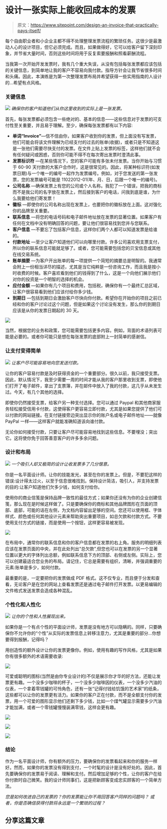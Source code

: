 # 设计一张实际上能收回成本的发票

> 原文：<https://www.sitepoint.com/design-an-invoice-that-practically-pays-itself/>

每个自由职业者和小企业主都不得不处理整理发票流程的繁琐任务。这很少是最激动人心的设计项目，但它必须完成。而且，如果做得好，它可以给客户留下深刻印象，并节省大量时间，否则这些时间将用于反复索要报酬和照看薪酬流程。

当我第一次开始开发发票时，我有几个重大失误，从没有包括每张发票都应该包括的关键信息，到简单地让我的客户不容易向我付款。指导方针会让我节省很多时间和头痛。因此，本演练是为第一次整理发票布局并希望获得一些实用指南的人设计的…希望有点风格。

### 关键信息

[![](img/bdd62b6b01c41fd8096cdcfb2621a114.png)](http://www.behance.net/gallery/Invoice-Quote-Design/342361) 
*确保你的客户知道他们从你这里收到的实际上是一张发票。*

首先，每张发票都必须包含一些绝对的、基本的信息——这些信息对于发票的可支付性至关重要，并且易于理解。至少，确保每张发票都有以下内容:

*   **单词“Invoice”**—信不信由你，如果客户收到你的发票，但上面没有写发票，他们可能会将该文件理解为已经支付的过去的账单(收据)，或者只是不知道这是一张他们需要尽快支付的发票。在文件上贴上发票的标签，这样他们就不会有任何疑问或困惑，否则你可能不得不在每次寄出发票时澄清此事。
*   **发票标识符** —在某些情况下，您的客户可能有多张未付发票。当你开始与习惯于 60-90 天付款的大客户合作时，这是很常见的。因此，将某种标识符(如发票日期)与一个唯一的编号一起作为发票编号。例如，对于您发送的第一张发票，您的发票编号可能是 11022012-01(年、月、日，后跟一个唯一的编号)。
*   **公司名称** —确保发票上有您的公司或个人名称。我犯了一个错误，把我的商标而不是我公司的名字放在发票上，然后接到客户的电话，问我到底是谁，为什么我要给他们寄发票！
*   **徽标** —即使你的公司名称出现在发票上，也要把你的徽标放在上面。这对强化你的品牌至关重要。
*   **联系信息** —将您的电话号码和电子邮件地址放在发票的显著位置。如果客户有任何在文档中没有明确回答的问题，要让他们很容易找到您并与您联系。
*   **客户信息** —不要忘了包括客户信息，这样你们两个人都可以知道发票是给谁的。
*   **付款地址** —至少让客户知道他们可以向哪里付款。许多公司喜欢用支票支付，所以你的联系信息可能就足够了。或者，您可能需要包括您的贝宝信息或其他在线交易系统。
*   **账单摘要** —为客户开出账单的每一项提供一个简短的摘要总是明智的。我通常会附上一份相当详尽的描述，尤其是当它纯粹是一份咨询工作，而且我是按小时收费的时候。客户喜欢看到他们的钱得到了什么，这是一个向他们展示他们对你的投资是一个明智的选择的机会。
*   **应付金额** —如果你有几个项目和费用，包括税，确保你有一个最终汇总区域，让客户很容易看到他们应该付给你多少钱。
*   **到期日** —包括到期日会激励客户尽快向你付款。希望你在开始你的项目之前已经和你的客户讨论过这个问题，但是如果这个讨论没有发生，那么你的到期日应该是从你的发票日期起的 30 天。

[![](img/b5705a50505babbb55461c22bedab056.png)](http://www.behance.net/gallery/Clean-Modern-Stationary-Invoice-and-Identity/5591181)

当然，根据您的业务和政策，您可能需要包括更多内容。例如，背面的术语列表可能是必要的。或者你可能只是想在每张发票的底部附上一封简单的感谢信。

### 让支付变得简单

[![](img/36e4c357c56489d77e13bf9b3d0539fe.png)](http://www.behance.net/gallery/Harvest-Invoicing-Application-(client-view)/628494) 
*让客户尽可能容易地向您发送付款。*

让你的客户容易付款是及时获得资金的一个重要部分。很久以前，我只接受支票。因此，默认情况下，我至少需要一周的时间才能从我的客户那里收到支票，即使他们打开了电子邮件，拿出了支票簿，并在邮件中放入了我的付款，这几乎从未发生过。今天，有几个其他的选择。

即使你仍然接受支票，给客户另一种支付选择。您可以通过 Paypal 和其他商家服务轻松接受信用卡付款，这使得客户更容易立即付款，尤其是如果您提供了他们可以付款的网站链接。在支付链接旁边突出显示你的账户名或电子邮件地址——就像 PayPal 一样——这样客户就能准确知道该向谁付款。

无论你如何接受付款，只要让客户尽可能容易地找到这些信息。不要埋没；突出它。这将使你免于回答善意客户的许多多余问题。

### 设计和布局

[![](img/1b8b9948908c923ec41f431ffb1def7d.png)](http://www.behance.net/gallery/Design-Invoice/5622987) 
*一个吸引人却又极简的设计让收发票多了几分惬意。*

你是一名平面设计师。让你的技能发光，甚至在你的发票上。但是，不要犯这样的错误:设计得太过火，以至于信息很难找到。保持设计简洁，吸引人，并支持发票的目的:让客户知道他们欠多少钱，如何支付给你。

使用你的商业信笺是保持品牌一致性的最佳方式；如果你还没有为你的企业创建信笺，那么现在是时候这样做了。只是要确保你的商标和其他品牌图形在页面的顶部、底部，可能的话在左侧，为文档内容留出足够的空间。您还可以使用框、字体样式、颜色或任何其他设计元素来帮助突出重要项目，如总欠款和付款方式。不要使用支付方式的链接，而是使用一个按钮，这样更容易被发现。

[![](img/1140d7eba7dbfb9bb2ecedd723858fd1.png)](http://www.behance.net/gallery/Another-coder-branding-identity/3444791)

在布局中，通常你的联系信息和你的客户信息都在发票的右上角。服务的明细列表应该在发票页面的中央，并在此处列出“总欠款”,但您也可以在发票的另一个显著位置以更大的字体列出总额，例如联系信息下方的顶部、右侧或左侧。实际上，您可以创建最适合您业务的布局。请记住，它总是需要有组织，清晰，并强调重要的元素:账单是多少，如何付款。

最重要的是，一定要把你的发票做成 PDF 格式。这不仅专业，而且便于分发和查看，无论客户是在您的网站上查看发票还是通过电子邮件打开发票。以更易编辑的文件格式发送发票会造成各种混乱。

### 个性化和人性化

[![](img/90b356f410e6f081e684378902634424.png)](http://www.behance.net/gallery/Invoice-Design-Ingenious-Eye-Design/941560) 
*让你的个性和人性展现出来。*

如果你是一个有点个性的平面设计师，发票是没有地方可以隐瞒的。同样，只要确保你不允许你的“个性”从实际的发票信息上转移注意力，尤其是重要的部分…你想要得到报酬，记得吗？

用创造性的额外设计让你的发票更像你。例如，使用有趣的写作风格，尤其是如果你有很多额外的术语需要收录:

[![](img/fee29bee5aeb58c44008fab04ed2fc56.png)](http://www.behance.net/gallery/Invoice-Design-Ingenious-Eye-Design/941560)

可爱或聪明的图标(当然是由你专业设计的)不仅是展示你才华的好方法，还能让发票更有趣。一个没多少咖啡的杯子，一个没多少咖啡因的仪表，一个没多少汽油的仪表，一个拿着零钱罐的可怜角色，还有一张“记得付钱给饥饿的艺术家”的纸条，这些都可以让你的发票更有活力。如果你的客户正在付款，而不是全额支付你的发票，用一个可爱的图形显示他们还剩下多少钱，比如一个煤气罐显示需要多少汽油才能加满，或者一个零钱罐慢慢装满零钱，这样会更有趣。

[![](img/156ead11c6be3ba53e23d90d5ab0af3f.png)](http://www.shutterstock.com/pic.mhtml?id=73878328)

[![](img/655868f8c40486b3e6104f024fc635a7.png)](http://png-2.findicons.com/files/icons/2198/dark_glass/128/laptop_nocharge.png)

[![](img/130e47a5826f8fba60289121500a2013.png)](http://www.shutterstock.com/pic.mhtml?id=49465393)

### 结论

作为一名平面设计师，你有额外的压力，要确保你的发票看起来和你的服务一样好。然而，如果你的发票没有得到支付，一个时髦的设计是没有好处的。因此，首先要确保你的发票易于阅读、理解和支付。然后增加足够的个性，让你的客户在给你付款时自己微笑。我的设计师同事们，这是把新顾客变成忠实顾客的一个简单方法。

*您是如何改进自己的发票的？你的发票能让你不用回答客户同样的问题吗？* *或者，你是否确信获得付款将永远是一个繁琐的过程？*

## 分享这篇文章